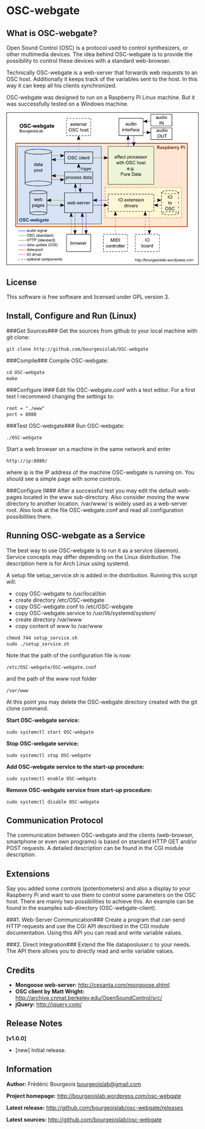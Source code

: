 OSC-webgate
===========

What is OSC-webgate?
--------------------
Open Sound Control (OSC) is a protocol used to control synthesizers, or other multimedia devices. The idea behind OSC-webgate is to provide the possibility to control these devices with a standard web-browser.

Technically OSC-webgate is a web-server that forwards web requests to an OSC host. Additionally it keeps track of the variables sent to the host. In this way it can keep all his clients synchronized.

OSC-webgate was designed to run on a Raspberry Pi Linux machine. But it was successfully tested on a Windows machine.

![OSC-webgate](doc/OSC-webgate.png?raw=true)

License
-------
This software is free software and licensed under GPL version 3. 

Install, Configure and Run (Linux)
----------------------------------

###Get Sources###
Get the sources from github to your local machine with git clone:
```
git clone http://github.com/bourgeoislab/OSC-webgate
```

###Compile###
Compile OSC-webgate:
```
cd OSC-webgate
make
```

###Configure I###
Edit file OSC-webgate.conf with a text editor.
For a first test I recommend changing the settings to:
```
root = "./www"
port = 8080
```
 
###Test OSC-webgate###
Run OSC-webgate:
```
./OSC-webgate
```
Start a web browser on a machine in the same network and enter
```
http://ip:8080/
```
where ip is the IP address of the machine OSC-webgate is running on. You should see a simple page with some controls.
 
###Configure II###
After a successful test you may edit the default web-pages located in the www sub-directory. Also consider moving the www directory to another location. /var/www/ is widely used as a web-server root. 
Also look at the file OSC-webgate.conf and read all configuration possibilities there.
 
Running OSC-webgate as a Service
--------------------------------
The best way to use OSC-webgate is to run it as a service (daemon). Service concepts may differ depending on the Linux distribution. The description here is for Arch Linux using systemd.
 
A setup file setup_service.sh is added in the distribution. Running this script will:
- copy OSC-webgate to /usr/local/bin
- create directory /etc/OSC-webgate
- copy OSC-webgate.conf to /etc/OSC-webgate
- copy OSC-webgate.service to /usr/lib/systemd/system/ 
- create directory /var/www
- copy content of www to /var/www

```
chmod 744 setup_service.sh
sudo ./setup_service.sh
```

Note that the path of the configuration file is now:
```
/etc/OSC-webgate/OSC-webgate.conf
```
and the path of the www root folder
```
/var/www
```
 
At this point you may delete the OSC-webgate directory created with the git clone command.

**Start OSC-webgate service:**
```
sudo systemctl start OSC-webgate
```
 
**Stop OSC-webgate service:**
```
sudo systemctl stop OSC-webgate
```
 
**Add OSC-webgate service to the start-up procedure:**
```
sudo systemctl enable OSC-webgate
```
 
**Remove OSC-webgate service from start-up procedure:**
```
sudo systemctl disable OSC-webgate
```
 
Communication Protocol
----------------------
The communication between OSC-webgate and the clients (web-browser, smartphone or even own  programs) is based on standard HTTP GET and/or POST requests. A detailed description can be found in the CGI module description.
 
Extensions
----------
Say you added some controls (potentiometers) and also a display to your Raspberry Pi and want to use them to control some parameters on the OSC host. There are mainly two  possibilities to achieve this. An example can be found in the examples sub-directory (OSC-webgate-client).
 
###1. Web-Server Communication###
Create a program that can send HTTP requests and use the CGI API described in the CGI module documentation. Using this API you can read and write variable values.
 
###2. Direct Integration###
Extend the file datapooluser.c to your needs. The API there allows you to directly read and write variable values.
 
Credits
-------
 - **Mongoose web-server:** http://cesanta.com/mongoose.shtml
 - **OSC client by Matt Wright:** http://archive.cnmat.berkeley.edu/OpenSoundControl/src/
 - **jQuery:** http://jquery.com/
 
Release Notes
-------------
**[v1.0.0]**
- [new] Initial release.
 
Information
-----------
**Author:** Frédéric Bourgeois <bourgeoislab@gmail.com>

**Project homepage:** http://bourgeoislab.wordpress.com/osc-webgate

**Latest release:** http://github.com/bourgeoislab/osc-webgate/releases

**Latest sources:** http://github.com/bourgeoislab/osc-webgate
